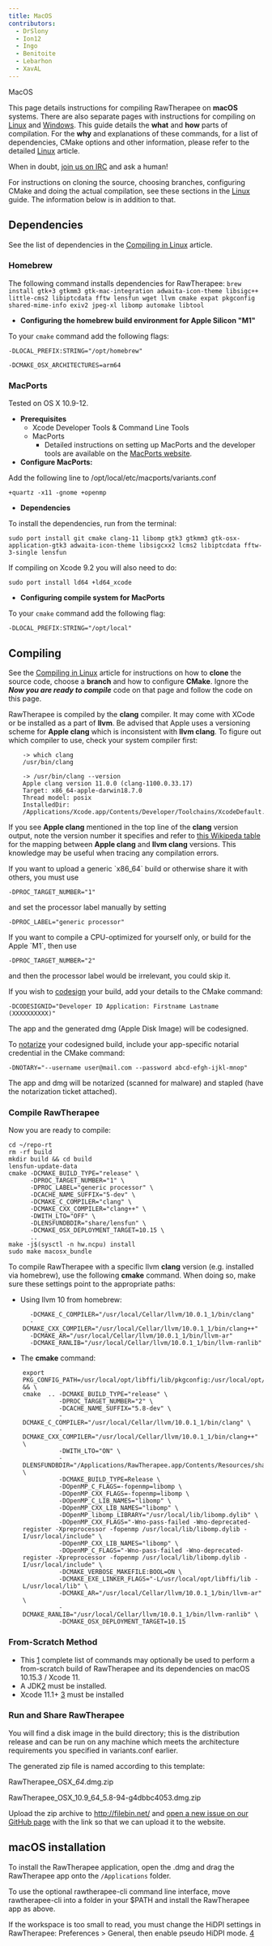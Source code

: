 ```yaml
---
title: MacOS
contributors:
  - DrSlony
  - Ion12
  - Ingo
  - Benitoite
  - Lebarhon
  - XavAL
---
```


<div class="pagetitle">

MacOS

</div>

This page details instructions for compiling RawTherapee on **macOS**
systems. There are also separate pages with instructions for compiling
on [Linux](linux) and [Windows](windows). This
guide details the **what** and **how** parts of compilation. For the
**why** and explanations of these commands, for a list of dependencies,
CMake options and other information, please refer to the detailed
[Linux](linux) article.

When in doubt, [join us on IRC](irc) and ask a human!

For instructions on cloning the source, choosing branches, configuring
CMake and doing the actual compilation, see these sections in the
[Linux](linux) guide. The information below is in addition to
that.

## Dependencies

See the list of dependencies in the [Compiling in Linux](linux#dependencies) article.

### Homebrew

The following command installs dependencies for RawTherapee:
`brew install gtk+3 gtkmm3 gtk-mac-integration adwaita-icon-theme libsigc++ little-cms2 libiptcdata fftw lensfun wget llvm cmake expat pkgconfig shared-mime-info exiv2 jpeg-xl libomp automake libtool`

- **Configuring the homebrew build environment for Apple Silicon "M1"**


To your `cmake` command add the following flags:


`-DLOCAL_PREFIX:STRING="/opt/homebrew"`

`-DCMAKE_OSX_ARCHITECTURES=arm64`

### MacPorts

Tested on OS X 10.9-12.

- **Prerequisites**
  - Xcode Developer Tools & Command Line Tools
  - MacPorts
    - Detailed instructions on setting up MacPorts and the developer
      tools are available on the [MacPorts website](https://www.macports.org).
- **Configure MacPorts:**


Add the following line to /opt/local/etc/macports/variants.conf


`+quartz -x11 -gnome +openmp`

- **Dependencies**


To install the dependencies, run from the terminal:


`sudo port install git cmake clang-11 libomp gtk3 gtkmm3 gtk-osx-application-gtk3 adwaita-icon-theme libsigcxx2 lcms2 libiptcdata fftw-3-single lensfun`

If compiling on Xcode 9.2 you will also need to do:


`sudo port install ld64 +ld64_xcode`

- **Configuring compile system for MacPorts**


To your `cmake` command add the following flag:


`-DLOCAL_PREFIX:STRING="/opt/local"`

## Compiling

See the [Compiling in Linux](linux#compiling:_the_manual_way)
article for instructions on how to **clone** the source code, choose a
**branch** and how to configure **CMake**. Ignore the ***Now you are
ready to compile*** code on that page and follow the code on this page.

RawTherapee is compiled by the **clang** compiler. It may come with
XCode or be installed as a part of **llvm**. Be advised that Apple uses
a versioning scheme for **Apple clang** which is inconsistent with
**llvm clang**. To figure out which compiler to use, check your system
compiler first:

<div style="margin-left: 2em;">

    -> which clang
    /usr/bin/clang

    -> /usr/bin/clang --version
    Apple clang version 11.0.0 (clang-1100.0.33.17)
    Target: x86_64-apple-darwin18.7.0
    Thread model: posix
    InstalledDir: /Applications/Xcode.app/Contents/Developer/Toolchains/XcodeDefault.xctoolchain/usr/bin

</div>

If you see **Apple clang** mentioned in the top line of the **clang**
version output, note the version number it specifies and refer to
[this Wikipeda table](https://en.wikipedia.org/wiki/Xcode#Xcode_7.0_-_12.x_(since_Free_On-Device_Development))
for the mapping between **Apple clang** and **llvm clang** versions.
This knowledge may be useful when tracing any compilation errors.

If you want to upload a generic \`x86_64\` build or otherwise share it
with others, you must use


`-DPROC_TARGET_NUMBER="1"`

and set the processor label manually by setting


`-DPROC_LABEL="generic processor"`

If you want to compile a CPU-optimized for yourself only, or build for
the Apple \`M1\`, then use


`-DPROC_TARGET_NUMBER="2"`

and then the processor label would be irrelevant, you could skip it.

If you wish to
[codesign](https://developer.apple.com/support/code-signing/) your
build, add your details to the CMake command:


`-DCODESIGNID="Developer ID Application: Firstname Lastname (XXXXXXXXXX)"`

The app and the generated dmg (Apple Disk Image) will be codesigned.

To
[notarize](https://developer.apple.com/documentation/security/notarizing_your_app_before_distribution/customizing_the_notarization_workflow?language=objc)
your codesigned build, include your app-specific notarial credential in
the CMake command:


`-DNOTARY="--username user@mail.com --password abcd-efgh-ijkl-mnop"`

The app and dmg will be notarized (scanned for malware) and stapled
(have the notarization ticket attached).

### Compile RawTherapee

Now you are ready to compile:

    cd ~/repo-rt
    rm -rf build
    mkdir build && cd build
    lensfun-update-data
    cmake -DCMAKE_BUILD_TYPE="release" \
          -DPROC_TARGET_NUMBER="1" \
          -DPROC_LABEL="generic processor" \
          -DCACHE_NAME_SUFFIX="5-dev" \
          -DCMAKE_C_COMPILER="clang" \
          -DCMAKE_CXX_COMPILER="clang++" \
          -DWITH_LTO="OFF" \
          -DLENSFUNDBDIR="share/lensfun" \
          -DCMAKE_OSX_DEPLOYMENT_TARGET=10.15 \
          ..
    make -j$(sysctl -n hw.ncpu) install
    sudo make macosx_bundle

To compile RawTherapee with a specific llvm **clang** version (e.g.
installed via homebrew), use the following **cmake** command. When doing
so, make sure these settings point to the appropriate paths:

- Using llvm 10 from homebrew:

<div style="margin-left: 2em;">

      -DCMAKE_C_COMPILER="/usr/local/Cellar/llvm/10.0.1_1/bin/clang"
      -DCMAKE_CXX_COMPILER="/usr/local/Cellar/llvm/10.0.1_1/bin/clang++"
      -DCMAKE_AR="/usr/local/Cellar/llvm/10.0.1_1/bin/llvm-ar"
      -DCMAKE_RANLIB="/usr/local/Cellar/llvm/10.0.1_1/bin/llvm-ranlib"

</div>

- The **cmake** command:

<div style="margin-left: 2em;">

    export PKG_CONFIG_PATH=/usr/local/opt/libffi/lib/pkgconfig:/usr/local/opt/expat/lib/pkgconfig && \
    cmake  .. -DCMAKE_BUILD_TYPE="release" \
              -DPROC_TARGET_NUMBER="2" \
              -DCACHE_NAME_SUFFIX="5.8-dev" \
              -DCMAKE_C_COMPILER="/usr/local/Cellar/llvm/10.0.1_1/bin/clang" \
              -DCMAKE_CXX_COMPILER="/usr/local/Cellar/llvm/10.0.1_1/bin/clang++" \
              -DWITH_LTO="ON" \
              -DLENSFUNDBDIR="/Applications/RawTherapee.app/Contents/Resources/share/lensfun" \
              -DCMAKE_BUILD_TYPE=Release \
              -DOpenMP_C_FLAGS=-fopenmp=libomp \
              -DOpenMP_CXX_FLAGS=-fopenmp=libomp \
              -DOpenMP_C_LIB_NAMES="libomp" \
              -DOpenMP_CXX_LIB_NAMES="libomp" \
              -DOpenMP_libomp_LIBRARY="/usr/local/lib/libomp.dylib" \
              -DOpenMP_CXX_FLAGS="-Wno-pass-failed -Wno-deprecated-register -Xpreprocessor -fopenmp /usr/local/lib/libomp.dylib -I/usr/local/include" \
              -DOpenMP_CXX_LIB_NAMES="libomp" \
              -DOpenMP_C_FLAGS="-Wno-pass-failed -Wno-deprecated-register -Xpreprocessor -fopenmp /usr/local/lib/libomp.dylib -I/usr/local/include" \
              -DCMAKE_VERBOSE_MAKEFILE:BOOL=ON \
              -DCMAKE_EXE_LINKER_FLAGS="-L/usr/local/opt/libffi/lib -L/usr/local/lib" \
              -DCMAKE_AR="/usr/local/Cellar/llvm/10.0.1_1/bin/llvm-ar" \
              -DCMAKE_RANLIB="/usr/local/Cellar/llvm/10.0.1_1/bin/llvm-ranlib" \
              -DCMAKE_OSX_DEPLOYMENT_TARGET=10.15

</div>

### From-Scratch Method

- This
  [1](https://raw.githubusercontent.com/Benitoite/RTdeps/master/macbuildRT.sh)
  complete list of commands may optionally be used to perform a
  from-scratch build of RawTherapee and its dependencies on macOS
  10.15.3 / Xcode 11.
- A
  JDK[2](https://www.oracle.com/technetwork/java/javase/downloads/jdk13-downloads-5672538.html)
  must be installed.
- Xcode 11.1+ [3](https://developer.apple.com/xcode) must be installed

### Run and Share RawTherapee

You will find a disk image in the build directory; this is the
distribution release and can be run on any machine which meets the
architecture requirements you specified in variants.conf earlier.

The generated zip file is named according to this template:


RawTherapee_OSX_**<minimum supported macOS version>**_64_**<RawTherapee version>**.dmg.zip

RawTherapee_OSX_10.9_64_5.8-94-g4dbbc4053.dmg.zip

Upload the zip archive to <http://filebin.net/> and
[open a new issue on our GitHub page](https://github.com/Beep6581/RawTherapee/issues/new)
with the link so that we can upload it to the website.

## macOS installation

To install the RawTherapee application, open the .dmg and drag the
RawTherapee app onto the `/Applications` folder.

To use the optional rawtherapee-cli command line interface, move
rawtherapee-cli into a folder in your \$PATH and install the RawTherapee
app as above.

If the workspace is too small to read, you must change the HiDPI
settings in RawTherapee: Preferences \> General, then enable pseudo
HiDPI mode. [4](https://rawpedia.rawtherapee.com/Preferences#Appearance)
